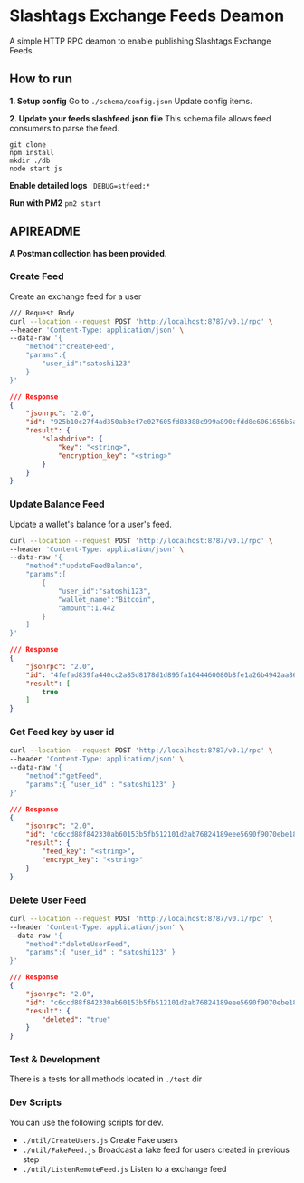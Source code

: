 # Slashtags Exchange Feeds Deamon

A simple HTTP RPC deamon to enable publishing Slashtags Exchange Feeds.

## How to run
**1. Setup config**
Go to `./schema/config.json` Update config items.

**2. Update your feeds slashfeed.json file**
This schema file allows feed consumers to parse the feed.

```
git clone
npm install
mkdir ./db
node start.js
```

**Enable detailed logs** ``` DEBUG=stfeed:*```

**Run with PM2** `pm2 start`


## APIREADME
**A Postman collection has been provided.**
### Create Feed
Create an exchange feed for a user
``` sh
/// Request Body
curl --location --request POST 'http://localhost:8787/v0.1/rpc' \
--header 'Content-Type: application/json' \
--data-raw '{
    "method":"createFeed",
    "params":{
        "user_id":"satoshi123"
    }
}'
```
``` json
/// Response
{
    "jsonrpc": "2.0",
    "id": "925b10c27f4ad350ab3ef7e027605fd83388c999a890cfdd8e6061656b5a5513",
    "result": {
        "slashdrive": {
            "key": "<string>",
            "encryption_key": "<string>"
        }
    }
}
```

### Update Balance Feed
Update a wallet's balance for a user's feed.
``` sh
curl --location --request POST 'http://localhost:8787/v0.1/rpc' \
--header 'Content-Type: application/json' \
--data-raw '{
    "method":"updateFeedBalance",
    "params":[
        {
            "user_id":"satoshi123",
            "wallet_name":"Bitcoin",
            "amount":1.442
        }
    ]
}'
```
``` json
/// Response
{
    "jsonrpc": "2.0",
    "id": "4fefad839fa440cc2a85d8178d1d895fa1044460080b8fe1a26b4942aa86c07f",
    "result": [
        true
    ]
}
```

### Get Feed key by user id
``` sh
curl --location --request POST 'http://localhost:8787/v0.1/rpc' \
--header 'Content-Type: application/json' \
--data-raw '{
    "method":"getFeed",
    "params":{ "user_id" : "satoshi123" }
}'
```
``` json
/// Response
{
    "jsonrpc": "2.0",
    "id": "c6ccd88f842330ab60153b5fb512101d2ab76824189eee5690f9070ebe18cb87",
    "result": {
        "feed_key": "<string>",
        "encrypt_key": "<string>"
    }
}
```

### Delete User Feed
```sh
curl --location --request POST 'http://localhost:8787/v0.1/rpc' \
--header 'Content-Type: application/json' \
--data-raw '{
    "method":"deleteUserFeed",
    "params":{ "user_id" : "satoshi123" }
}'
```
``` json
/// Response
{
    "jsonrpc": "2.0",
    "id": "c6ccd88f842330ab60153b5fb512101d2ab76824189eee5690f9070ebe18cb87",
    "result": {
        "deleted": "true"
    }
}
```


### Test & Development

There is a tests for all methods located in `./test` dir

### Dev Scripts
You can use the following scripts for dev.
* `./util/CreateUsers.js` Create Fake users
* `./util/FakeFeed.js` Broadcast a fake feed for users created in previous step
* `./util/ListenRemoteFeed.js` Listen to a exchange feed